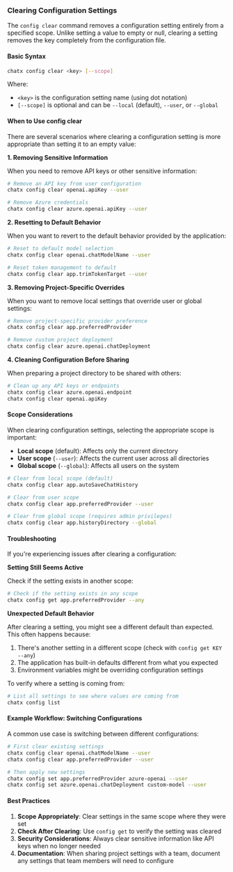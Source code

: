 ### Clearing Configuration Settings

The `config clear` command removes a configuration setting entirely from a specified scope. Unlike setting a value to empty or null, clearing a setting removes the key completely from the configuration file.

#### Basic Syntax

```bash
chatx config clear <key> [--scope]
```

Where:
- `<key>` is the configuration setting name (using dot notation)
- `[--scope]` is optional and can be `--local` (default), `--user`, or `--global`

#### When to Use config clear

There are several scenarios where clearing a configuration setting is more appropriate than setting it to an empty value:

**1. Removing Sensitive Information**

When you need to remove API keys or other sensitive information:

```bash
# Remove an API key from user configuration
chatx config clear openai.apiKey --user

# Remove Azure credentials
chatx config clear azure.openai.apiKey --user
```

**2. Resetting to Default Behavior**

When you want to revert to the default behavior provided by the application:

```bash
# Reset to default model selection
chatx config clear openai.chatModelName --user

# Reset token management to default
chatx config clear app.trimTokenTarget --user
```

**3. Removing Project-Specific Overrides**

When you want to remove local settings that override user or global settings:

```bash
# Remove project-specific provider preference
chatx config clear app.preferredProvider

# Remove custom project deployment
chatx config clear azure.openai.chatDeployment
```

**4. Cleaning Configuration Before Sharing**

When preparing a project directory to be shared with others:

```bash
# Clean up any API keys or endpoints
chatx config clear azure.openai.endpoint
chatx config clear openai.apiKey
```

#### Scope Considerations

When clearing configuration settings, selecting the appropriate scope is important:

- **Local scope** (default): Affects only the current directory
- **User scope** (`--user`): Affects the current user across all directories
- **Global scope** (`--global`): Affects all users on the system

```bash
# Clear from local scope (default)
chatx config clear app.autoSaveChatHistory

# Clear from user scope
chatx config clear app.preferredProvider --user

# Clear from global scope (requires admin privileges)
chatx config clear app.historyDirectory --global
```

#### Troubleshooting

If you're experiencing issues after clearing a configuration:

**Setting Still Seems Active**

Check if the setting exists in another scope:

```bash
# Check if the setting exists in any scope
chatx config get app.preferredProvider --any
```

**Unexpected Default Behavior**

After clearing a setting, you might see a different default than expected. This often happens because:

1. There's another setting in a different scope (check with `config get KEY --any`)
2. The application has built-in defaults different from what you expected
3. Environment variables might be overriding configuration settings

To verify where a setting is coming from:

```bash
# List all settings to see where values are coming from
chatx config list
```

#### Example Workflow: Switching Configurations

A common use case is switching between different configurations:

```bash
# First clear existing settings
chatx config clear openai.chatModelName --user
chatx config clear app.preferredProvider --user

# Then apply new settings
chatx config set app.preferredProvider azure-openai --user
chatx config set azure.openai.chatDeployment custom-model --user
```

#### Best Practices

1. **Scope Appropriately**: Clear settings in the same scope where they were set
2. **Check After Clearing**: Use `config get` to verify the setting was cleared
3. **Security Considerations**: Always clear sensitive information like API keys when no longer needed
4. **Documentation**: When sharing project settings with a team, document any settings that team members will need to configure